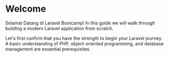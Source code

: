 # Welcome

Selamat Datang di Laravel Bootcamp! In this guide we will walk through building a modern Laravel application from scratch.

Let's first confirm that you have the strength to begin your Laravel journey. A basic understanding of PHP, object-oriented programming, and database management are essential prerequisites.
